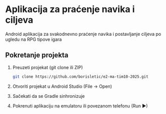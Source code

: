 # Aplikacija za praćenje navika i ciljeva

Android aplikacija za svakodnevno praćenje navika i postavljanje ciljeva po ugledu na RPG tipove igara

## Pokretanje projekta
1. Preuzeti projekat (git clone ili ZIP)

   ```bash
   git clone https://github.com/borisletic/e2-ma-tim10-2025.git
   ```
3. Otvoriti projekat u Android Studio (File → Open)
4. Sačekati da se Gradle sinhronizuje
5. Pokrenuti aplikaciju na emulatoru ili povezanom telefonu (Run ▶)
